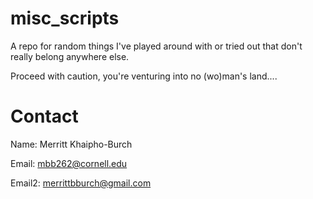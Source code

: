 # misc_scripts
A repo for random things I've played around with or tried out that don't really belong anywhere else.

Proceed with caution, you're venturing into no (wo)man's land....

# Contact

Name: Merritt Khaipho-Burch

Email: mbb262@cornell.edu

Email2: merrittbburch@gmail.com
